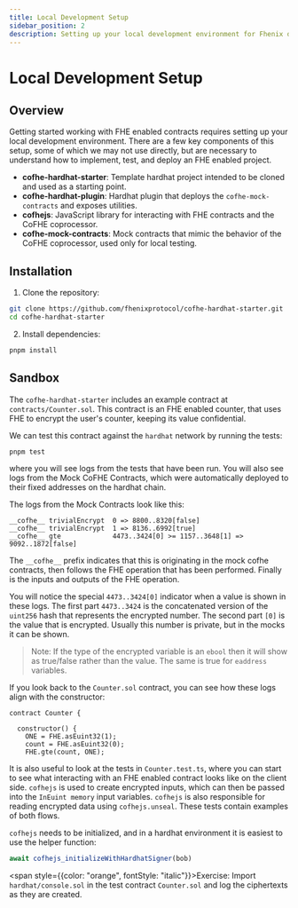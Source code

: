```yaml
---
title: Local Development Setup
sidebar_position: 2
description: Setting up your local development environment for Fhenix development
---
```


# Local Development Setup

## Overview

Getting started working with FHE enabled contracts requires setting up your local development environment. There are a few key components of this setup, some of which we may not use directly, but are necessary to understand how to implement, test, and deploy an FHE enabled project.

- **cofhe-hardhat-starter**: Template hardhat project intended to be cloned and used as a starting point.
- **cofhe-hardhat-plugin**: Hardhat plugin that deploys the `cofhe-mock-contracts` and exposes utilities.
- **cofhejs**: JavaScript library for interacting with FHE contracts and the CoFHE coprocessor.
- **cofhe-mock-contracts**: Mock contracts that mimic the behavior of the CoFHE coprocessor, used only for local testing.

## Installation

1. Clone the repository:

```bash
git clone https://github.com/fhenixprotocol/cofhe-hardhat-starter.git
cd cofhe-hardhat-starter
```

2. Install dependencies:

```bash
pnpm install
```

## Sandbox

The `cofhe-hardhat-starter` includes an example contract at `contracts/Counter.sol`. This contract is an FHE enabled counter, that uses FHE to encrypt the user's counter, keeping its value confidential.

We can test this contract against the `hardhat` network by running the tests:

```
pnpm test
```

where you will see logs from the tests that have been run. You will also see logs from the Mock CoFHE Contracts, which were automatically deployed to their fixed addresses on the hardhat chain.

The logs from the Mock Contracts look like this:

```
__cofhe__ trivialEncrypt  0 => 8800..8320[false]
__cofhe__ trivialEncrypt  1 => 8136..6992[true]
__cofhe__ gte             4473..3424[0] >= 1157..3648[1] => 9092..1872[false]
```

The `__cofhe__` prefix indicates that this is originating in the mock cofhe contracts, then follows the FHE operation that has been performed. Finally is the inputs and outputs of the FHE operation.

You will notice the special `4473..3424[0]` indicator when a value is shown in these logs. The first part `4473..3424` is the concatenated version of the `uint256` hash that represents the encrypted number. The second part `[0]` is the value that is encrypted. Usually this number is private, but in the mocks it can be shown.

> Note: If the type of the encrypted variable is an `ebool` then it will show as true/false rather than the value. The same is true for `eaddress` variables.

If you look back to the `Counter.sol` contract, you can see how these logs align with the constructor:

```solidity
contract Counter {

  constructor() {
    ONE = FHE.asEuint32(1);
    count = FHE.asEuint32(0);
    FHE.gte(count, ONE);

```

It is also useful to look at the tests in `Counter.test.ts`, where you can start to see what interacting with an FHE enabled contract looks like on the client side. `cofhejs` is used to create encrypted inputs, which can then be passed into the `InEuint memory` input variables. `cofhejs` is also responsible for reading encrypted data using `cofhejs.unseal`. These tests contain examples of both flows.

`cofhejs` needs to be initialized, and in a hardhat environment it is easiest to use the helper function:

```typescript
await cofhejs_initializeWithHardhatSigner(bob)
```

<span style={{color: "orange", fontStyle: "italic"}}>Exercise:</span> Import `hardhat/console.sol` in the test contract `Counter.sol` and log the ciphertexts as they are created.
